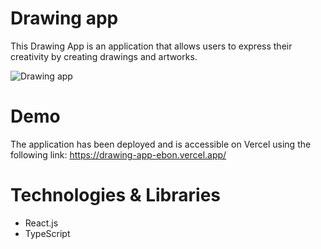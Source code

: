 # Drawing app

This Drawing App is an application that allows users to express their creativity by creating drawings and artworks. 

<img src="https://i.postimg.cc/bw83p1Dj/drawing-app.png" alt="Drawing app" />

# Demo 

The application has been deployed and is accessible on Vercel using the following link: https://drawing-app-ebon.vercel.app/

# Technologies & Libraries

* React.js
* TypeScript

